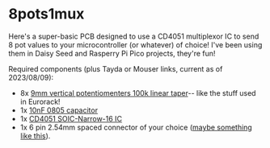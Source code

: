 # 8pots1mux
Here's a super-basic PCB designed to use a CD4051 multiplexor IC to send 8 pot values to your microcontroller (or whatever) of choice!  I've been using them in Daisy Seed and Rasperry Pi Pico projects, they're fun!  

Required components (plus Tayda or Mouser links, current as of 2023/08/09):  

- 8x [9mm vertical potentiomenters 100k linear taper](https://www.taydaelectronics.com/100k-ohm-linear-taper-potentiometer-round-knurled-plastic-shaft-pcb-9mm.html)-- like the stuff used in Eurorack!  
- 1x [10nF 0805 capacitor  ](https://www.taydaelectronics.com/10nf-50v-smd-ceramic-chip-capacitor.html)  
- 1x [CD4051 SOIC-Narrow-16 IC](https://www.mouser.com/ProductDetail/Texas-Instruments/CD4051BM96?qs=0le1rQK8zxqMHlJa1GNAzQ%3D%3D)    
- 1x 6 pin 2.54mm spaced connector of your choice ([maybe something like this](https://www.taydaelectronics.com/6-pin-2-54mm-single-row-female-pin-header.html)).  

